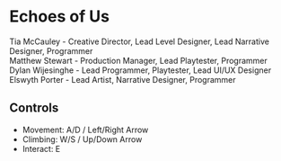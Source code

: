 # Echoes of Us
Tia McCauley - Creative Director, Lead Level Designer, Lead Narrative Designer, Programmer<br>
Matthew Stewart - Production Manager, Lead Playtester, Programmer<br>
Dylan Wijesinghe - Lead Programmer, Playtester, Lead UI/UX Designer<br>
Elswyth Porter - Lead Artist, Narrative Designer, Programmer

## Controls
- Movement: A/D / Left/Right Arrow
- Climbing: W/S / Up/Down Arrow
- Interact: E
